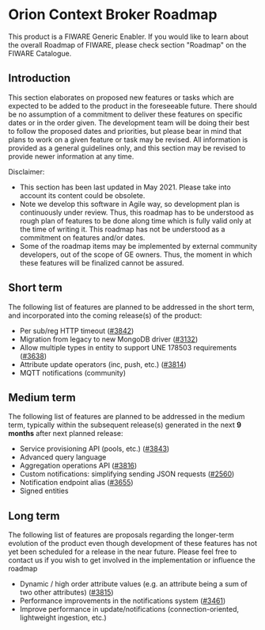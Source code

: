 # Orion Context Broker Roadmap

This product is a FIWARE Generic Enabler. If
you would like to learn about the overall Roadmap of FIWARE, please check
section "Roadmap" on the FIWARE Catalogue.

## Introduction

This section elaborates on proposed new features or tasks which are expected to
be added to the product in the foreseeable future. There should be no assumption
of a commitment to deliver these features on specific dates or in the order
given. The development team will be doing their best to follow the proposed
dates and priorities, but please bear in mind that plans to work on a given
feature or task may be revised. All information is provided as a general
guidelines only, and this section may be revised to provide newer information at
any time.

Disclaimer:

* This section has been last updated in May 2021. Please take into account its 
  content could be obsolete.
* Note we develop this software in Agile way, so development plan is continuously 
  under review. Thus, this roadmap has to be understood as rough plan of features 
  to be done along time which is fully valid only at the time of writing it. This
  roadmap has not be understood as a commitment on features and/or dates.
* Some of the roadmap items may be implemented by external community developers, 
  out of the scope of GE owners. Thus, the moment in which these features will be
  finalized cannot be assured.

## Short term

The following list of features are planned to be addressed in the short term,
and incorporated into the coming release(s) of the product:

- Per sub/reg HTTP timeout ([#3842](https://github.com/telefonicaid/fiware-orion/issues/3842))
- Migration from legacy to new MongoDB driver ([#3132](https://github.com/telefonicaid/fiware-orion/issues/3132))
- Allow multiple types in entity to support UNE 178503 requirements ([#3638](https://github.com/telefonicaid/fiware-orion/issues/3638))
- Attribute update operators (inc, push, etc.) ([#3814](https://github.com/telefonicaid/fiware-orion/issues/3814))
- MQTT notifications (community)

## Medium term

The following list of features are planned to be addressed in the medium term,
typically within the subsequent release(s) generated in the next **9 months**
after next planned release:

- Service provisioning API (pools, etc.) ([#3843](https://github.com/telefonicaid/fiware-orion/issues/3843))
- Advanced query language
- Aggregation operations API ([#3816](https://github.com/telefonicaid/fiware-orion/issues/3816))
- Custom notifications: simplifying sending JSON requests ([#2560](https://github.com/telefonicaid/fiware-orion/issues/2560))
- Notification endpoint alias ([#3655](https://github.com/telefonicaid/fiware-orion/issues/3655))
- Signed entities

## Long term

The following list of features are proposals regarding the longer-term evolution
of the product even though development of these features has not yet been
scheduled for a release in the near future. Please feel free to contact us if
you wish to get involved in the implementation or influence the roadmap

- Dynamic / high order attribute values (e.g. an attribute being a sum of two other attributes) ([#3815](https://github.com/telefonicaid/fiware-orion/issues/3815))
- Performance improvements in the notifications system ([#3461](https://github.com/telefonicaid/fiware-orion/issues/3461))
- Improve performance in update/notifications (connection-oriented, lightweight ingestion, etc.)

